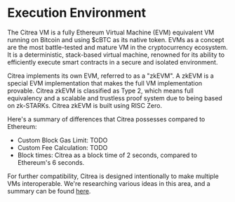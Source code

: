 # Execution Environment

The Citrea VM is a fully Ethereum Virtual Machine (EVM) equivalent VM running on Bitcoin and using $cBTC as its native token. EVMs as a concept are the most battle-tested and mature VM in the cryptocurrency ecosystem. It is a deterministic, stack-based virtual machine, renowned for its ability to efficiently execute smart contracts in a secure and isolated environment.

Citrea implements its own EVM, referred to as a "zkEVM". A zkEVM is a special EVM implementation that makes the full VM implementation provable. Citrea zkEVM is classified as Type 2, which means full equivalency and a scalable and trustless proof system due to being based on zk-STARKs. Citrea zkEVM is built using RISC Zero.

Here's a summary of differences that Citrea possesses compared to Ethereum:
- Custom Block Gas Limit: TODO
- Custom Fee Calculation: TODO
- Block times: Citrea as a block time of 2 seconds, compared to Ethereum's 6 seconds. 

For further compatibility, Citrea is designed intentionally to make multiple VMs interoperable. We're researching various ideas in this area, and a summary can be found [here](../../future-research/multi-vm-approach.md).
